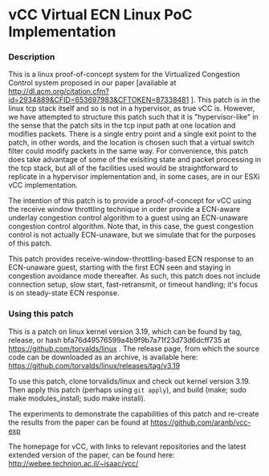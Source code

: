 # vCC Virtual ECN Linux PoC Implementation

### Description

This is a linux proof-of-concept system for the
Virtualized Congestion Control system proposed in
our paper [available at http://dl.acm.org/citation.cfm?id=2934889&CFID=653697983&CFTOKEN=87338481 ].
This patch is in the linux tcp stack itself and so
is not in a hypervisor, as true vCC is. However,
we have attempted to structure this patch such
that it is "hypervisor-like" in the sense that
the patch sits in the tcp input path at one
location and modifies packets. There is a single
entry point and a single exit point to the patch,
in other words, and the location is chosen such that
a virtual switch filter could modify packets in the
same way.
For convenience, this patch does take advantage of
some of the exisiting state and packet processing
in the tcp stack, but all of the facilities used
would be straightforward to replicate in a hypervisor
implementation and, in some cases, are in our ESXi
vCC implementation.

The intention of this patch is to provide a proof-of-concept
for vCC using the receive window throttling technique in
order provide a ECN-aware underlay congestion control
algorithm to a guest using an ECN-unaware congestion
control algorithm. Note that, in this case, the guest
congestion control is not actually ECN-unaware, but
we simulate that for the purposes of this patch.

This patch provides receive-window-throttling-based ECN
response to an ECN-unaware guest, starting with the first
ECN seen and staying in congestion avoidance mode thereafter.
As such, this patch does not include connection setup, slow start,
fast-retransmit, or timeout handling; it's focus is on steady-state
ECN response.

### Using this patch

This is a patch on linux kernel version 3.19, which
can be found by tag, release, or hash
bfa76d49576599a4b9f9b7a71f23d73d6dcff735 at
https://github.com/torvalds/linux . The release page, from which
the source code can be downloaded as an archive, is available
here: https://github.com/torvalds/linux/releases/tag/v3.19

To use this patch, clone torvalids/linux and
check out kernel version 3.19. Then apply
this patch (perhaps using `git apply`),
and build
(make; sudo make modules_install; sudo make install).

The experiments to demonstrate the capabilities of this
patch and re-create the results from the paper can be
found at https://github.com/aranb/vcc-exp

The homepage for vCC, with links to relevant repositories
and the latest extended version of the paper, can be found here:
http://webee.technion.ac.il/~isaac/vcc/

